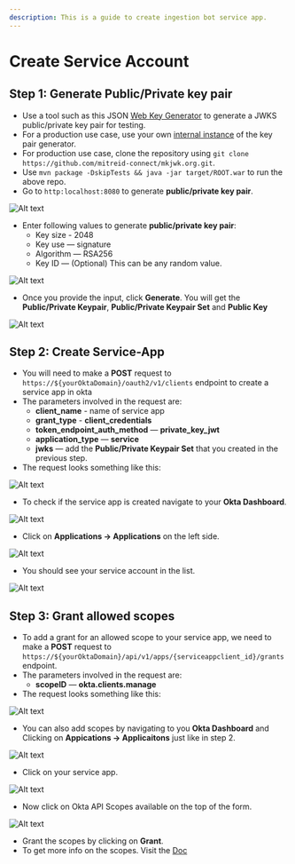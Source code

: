 ```yaml
---
description: This is a guide to create ingestion bot service app.
---
```


# Create Service Account

## Step 1: Generate Public/Private key pair

* Use a tool such as this JSON [Web Key Generator](https://mkjwk.org/) to generate a JWKS public/private key pair for testing.
* For a production use case, use your own [internal instance](https://github.com/mitreid-connect/mkjwk.org) of the key pair generator.
* For production use case, clone the repository using `git clone https://github.com/mitreid-connect/mkjwk.org.git`.
* Use `mvn package -DskipTests && java -jar target/ROOT.war` to run the above repo.
* Go to `http:localhost:8080` to generate **public/private key pair**.

![Alt text](https://user-images.githubusercontent.com/83201188/126946539-cb31793d-7616-4343-821b-8e190d626b63.png)

* Enter following values to generate **public/private key pair**:
  * Key size - 2048
  * Key use — signature
  * Algorithm — RSA256
  * Key ID — \(Optional\) This can be any random value.

![Alt text](https://user-images.githubusercontent.com/83201188/126946546-1e86ae45-2774-4217-925e-f423053a7a1d.png)

* Once you provide the input, click **Generate**. You will get the **Public/Private Keypair**, **Public/Private Keypair Set** and **Public Key**

![Alt text](https://user-images.githubusercontent.com/83201188/126946550-ec9fa2b3-0a47-4fe1-ac32-7e326b3f7d45.png)

## Step 2: Create Service-App

* You will need to make a **POST** request to `https://${yourOktaDomain}/oauth2/v1/clients` endpoint to create a service app in okta
* The parameters involved in the request are:
  * **client\_name** - name of service app
  * **grant\_type** - **client\_credentials**
  * **token\_endpoint\_auth\_method** — **private\_key\_jwt**
  * **application\_type** — **service**
  * **jwks** — add the **Public/Private Keypair Set** that you created in the previous step.
* The request looks something like this:

![Alt text](https://user-images.githubusercontent.com/83201188/126946556-01bfab7b-1a3a-48da-8661-e01071af66db.png)

* To check if the service app is created navigate to your **Okta Dashboard**.

![Alt text](https://user-images.githubusercontent.com/83201188/126946567-23178d0d-baff-4a3b-8401-330353db1b88.png)

* Click on **Applications -&gt; Applications** on the left side.

![Alt text](https://user-images.githubusercontent.com/83201188/126946558-89969475-c23b-4338-8681-6da66b2c2486.png)

* You should see your service account in the list.

![Alt text](https://user-images.githubusercontent.com/83201188/126948899-3fddfaa6-a881-446a-bf2d-9ccf417275e3.png)

## Step 3: Grant allowed scopes

* To add a grant for an allowed scope to your service app, we need to make a **POST** request to `https://${yourOktaDomain}/api/v1/apps/{serviceappclient_id}/grants` endpoint.
* The parameters involved in the request are:
  * **scopeID** — **okta.clients.manage**
* The request looks something like this:

![Alt text](https://user-images.githubusercontent.com/83201188/126947013-8ba3bf00-26ad-457f-bba4-dab2b022c073.png)

* You can also add scopes by navigating to you **Okta Dashboard** and Clicking on **Appications -&gt; Applicaitons** just like in step 2.

![Alt text](https://user-images.githubusercontent.com/83201188/126946558-89969475-c23b-4338-8681-6da66b2c2486.png)

* Click on your service app.

![Alt text](https://user-images.githubusercontent.com/83201188/126948899-3fddfaa6-a881-446a-bf2d-9ccf417275e3.png)

* Now click on Okta API Scopes available on the top of the form.

![Alt text](https://user-images.githubusercontent.com/83201188/126946565-323ec31e-ec66-48bb-b290-31ae51d0ae2f.png)

* Grant the scopes by clicking on **Grant**.
* To get more info on the scopes. Visit the [Doc](https://developer.okta.com/docs/guides/implement-oauth-for-okta/scopes/)

